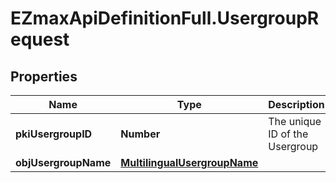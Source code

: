# EZmaxApiDefinitionFull.UsergroupRequest

## Properties

Name | Type | Description | Notes
------------ | ------------- | ------------- | -------------
**pkiUsergroupID** | **Number** | The unique ID of the Usergroup | [optional] 
**objUsergroupName** | [**MultilingualUsergroupName**](MultilingualUsergroupName.md) |  | 


